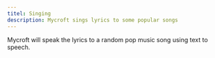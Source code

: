 ```yaml
---
titel: Singing
description: Mycroft sings lyrics to some popular songs
---
```

Mycroft will speak the lyrics to a random pop music song using text to speech.
